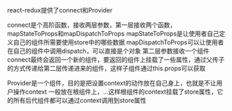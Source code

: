 react-redux提供了connect和Provider

connect是个高阶函数，接收两层参数，第一层接收两个函数，mapStateToProps和mapDispatchToProps
mapStateToProps是让使用者自己定义自己的组件所需要使用store中的哪些数据
mapDispatchToProps可以让使用者在自己的组件中调用dispatch，可以直接是个对象
第二层参数接收一个组件
connect最终会返回一个新的组件，要返回的组件上挂载了一些属性，通过父传子的方式传递给第二层传递进来的组件，这样子组件通过this.props可以获取

Provider是一个组件，目的是把设置context的动作放在自己身上，也就是不让用户操作context
一般放在根组件上，<Provider store={store}>...</Provider>这样根组件的context挂载了store属性，它的所有后代组件都可以通过context调用到store属性
